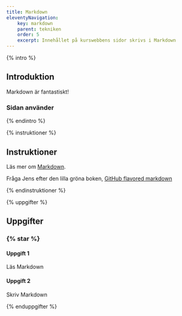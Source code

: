 ```yaml
---
title: Markdown
eleventyNavigation:
    key: markdown
    parent: tekniken
    order: 5
    excerpt: Innehållet på kurswebbens sidor skrivs i Markdown
---
```


{% intro %}

## Introduktion

Markdown är fantastiskt!

### Sidan använder

{% endintro %}

{% instruktioner %}

## Instruktioner

Läs mer om [Markdown](https://www.markdownguide.org/).

Fråga Jens efter den lilla gröna boken, [GitHub flavored markdown](https://guides.github.com/features/mastering-markdown/)

{% endinstruktioner %}

{% uppgifter %}

## Uppgifter

### {% star %}

#### Uppgift 1

Läs Markdown

#### Uppgift 2

Skriv Markdown

{% enduppgifter %}
